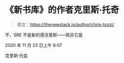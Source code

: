 # 《新书库》的作者克里斯·托奇

> 原文：<https://thenewstack.io/author/chris-tozzi/>

不，SRE 不是新的德沃普斯——除非它是

2020 年 11 月 23 日上午 8:07

克里斯·托兹